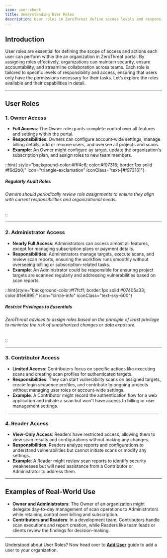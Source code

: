```yaml
---
icon: user-check
title: Understanding User Roles
description: User roles in ZeroThreat define access levels and responsibilities, ensuring secure and efficient team collaboration.
---
```


## Introduction

User roles are essential for defining the scope of access and actions each user can perform within the an organization in ZeroThreat portal. By assigning roles effectively, organizations can maintain security, ensure accountability, and streamline collaboration across teams. Each role is tailored to specific levels of responsibility and access, ensuring that users only have the permissions necessary for their tasks. Let’s explore the roles available and their capabilities in detail.

---

## User Roles

### 1. Owner Access

- **Full Access**: The Owner role grants complete control over all features and settings within the portal.
- **Responsibilities**: Owners can configure account-wide settings, manage billing details, add or remove users, and oversee all projects and scans.
- **Example**: An Owner might configure ay target, update the organization's subscription plan, and assign roles to new team members.

::hint{ style="background-color:#fff4e6; color:#f97316; border:1px solid #f6d2b0;" icon="triangle-exclamation" iconClass="text-[#f97316]"}

##### **Regularly Audit Roles**

###### Owners should periodically review role assignments to ensure they align with current responsibilities and organizational needs.

::

---

### 2. Administrator Access

- **Nearly Full Access**: Administrators can access almost all features, except for managing subscription plans or payment details.
- **Responsibilities**: Administrators manage targets, execute scans, and review scan reports, ensuring the workflow runs smoothly without overseeing billing or subscription-related tasks.
- **Example**: An Administrator could be responsible for ensuring project targets are scanned regularly and addressing vulnerabilities based on scan reports.

::hint{style="background-color:#f7fcff; border:1px solid #07405a33; color:#1e6995;" icon="circle-info" iconClass="text-sky-600"}

##### **Restrict Privileges to Essentials**

###### ZeroThreat advices to assign roles based on the principle of least privilege to minimize the risk of unauthorized changes or data exposure.

::

---

### 3. Contributor Access

- **Limited Access**: Contributors focus on specific actions like executing scans and creating scan profiles for authenticated targets.
- **Responsibilities**: They can start vulnerability scans on assigned targets, create login sequence profiles, and contribute to ongoing projects without managing user roles or account-wide settings.
- **Example**: A Contributor might record the authentication flow for a web application and initiate a scan but won't have access to billing or user management settings.

---

### 4. Reader Access

- **View-Only Access**: Readers have restricted access, allowing them to view scan results and configurations without making any changes.
- **Responsibilities**: Readers analyze reports and configurations to understand vulnerabilities but cannot initiate scans or modify any settings.
- **Example**: A Reader might review scan reports to identify security weaknesses but will need assistance from a Contributor or Administrator to address them.

---

## Examples of Real-World Use

- **Owner and Administrators**: The Owner of an organization might delegate day-to-day management of scan operations to Administrators while retaining control over billing and subscription.
- **Contributors and Readers**: In a development team, Contributors handle scan executions and report creation, while Readers like team leads or clients review the findings for decision-making.

---

Understood about User Roles? Now head over to [**Add User**](add-user.md 'mention') guide to add a user to your organization.
